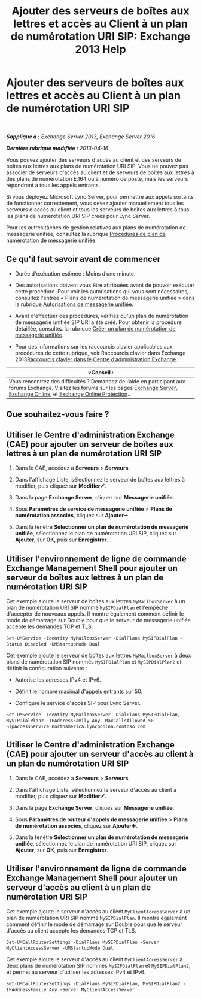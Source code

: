 ﻿---
title: 'Ajouter des serveurs de boîtes aux lettres et accès au Client à un plan de numérotation URI SIP: Exchange 2013 Help'
TOCTitle: Ajouter des serveurs de boîtes aux lettres et accès au Client à un plan de numérotation URI SIP
ms:assetid: 17fed308-ff0d-4e61-b9f9-e6680b6eccaa
ms:mtpsurl: https://technet.microsoft.com/fr-fr/library/Aa996399(v=EXCHG.150)
ms:contentKeyID: 52062940
ms.date: 05/23/2018
mtps_version: v=EXCHG.150
ms.translationtype: MT
---

# Ajouter des serveurs de boîtes aux lettres et accès au Client à un plan de numérotation URI SIP

 

_**Sapplique à :** Exchange Server 2013, Exchange Server 2016_

_**Dernière rubrique modifiée :** 2013-04-16_

Vous pouvez ajouter des serveurs d'accès au client et des serveurs de boîtes aux lettres aux plans de numérotation URI SIP. Vous ne pouvez pas associer de serveurs d'accès au client et de serveurs de boîtes aux lettres à des plans de numérotation E.164 ou à numéro de poste, mais les serveurs répondront à tous les appels entrants.

Si vous déployez Microsoft Lync Server, pour permettre aux appels sortants de fonctionner correctement, vous devez ajouter manuellement tous les serveurs d'accès au client et tous les serveurs de boîtes aux lettres à tous les plans de numérotation URI SIP créés pour Lync Server.

Pour les autres tâches de gestion relatives aux plans de numérotation de messagerie unifiée, consultez la rubrique [Procédures de plan de numérotation de messagerie unifiée](um-dial-plan-procedures-exchange-2013-help.md).

## Ce qu'il faut savoir avant de commencer

  - Durée d'exécution estimée : Moins d’une minute.

  - Des autorisations doivent vous être attribuées avant de pouvoir exécuter cette procédure. Pour voir les autorisations qui vous sont nécessaires, consultez l'entrée « Plans de numérotation de messagerie unifiée » dans la rubrique [Autorisations de messagerie unifiée](unified-messaging-permissions-exchange-2013-help.md).

  - Avant d'effectuer ces procédures, vérifiez qu'un plan de numérotation de messagerie unifiée SIP URI a été créé. Pour obtenir la procédure détaillée, consultez la rubrique [Créer un plan de numérotation de messagerie unifiée](create-a-um-dial-plan-exchange-2013-help.md).

  - Pour des informations sur les raccourcis clavier applicables aux procédures de cette rubrique, voir Raccourcis clavier dans Exchange 2013[Raccourcis clavier dans le Centre d’administration Exchange](keyboard-shortcuts-in-the-exchange-admin-center-exchange-online-protection-help.md).

<table>
<thead>
<tr class="header">
<th><img src="images/Bb125224.tip(EXCHG.150).gif" title="Conseil" alt="Conseil" />Conseil :</th>
</tr>
</thead>
<tbody>
<tr class="odd">
<td>Vous rencontrez des difficultés ? Demandez de l’aide en participant aux forums Exchange. Visitez les forums sur les pages <a href="https://go.microsoft.com/fwlink/p/?linkid=60612">Exchange Server</a>, <a href="https://go.microsoft.com/fwlink/p/?linkid=267542">Exchange Online</a>, et <a href="https://go.microsoft.com/fwlink/p/?linkid=285351">Exchange Online Protection</a>..</td>
</tr>
</tbody>
</table>


## Que souhaitez-vous faire ?

## Utiliser le Centre d'administration Exchange (CAE) pour ajouter un serveur de boîtes aux lettres à un plan de numérotation URI SIP

1.  Dans le CAE, accédez à **Serveurs** \> **Serveurs**.

2.  Dans l'affichage Liste, sélectionnez le serveur de boîtes aux lettres à modifier, puis cliquez sur **Modifier**![Icône Modifier](images/Bb124582.6f53ccb2-1f13-4c02-bea0-30690e6ea71d(EXCHG.150).gif "Icône Modifier").

3.  Dans la page **Exchange Server**, cliquez sur **Messagerie unifiée**.

4.  Sous **Paramètres de service de messagerie unifiée** \> **Plans de numérotation associés**, cliquez sur **Ajouter**![Icône Ajouter](images/JJ218640.c1e75329-d6d7-4073-a27d-498590bbb558(EXCHG.150).gif "Icône Ajouter").

5.  Dans la fenêtre **Sélectionner un plan de numérotation de messagerie unifiée**, sélectionnez le plan de numérotation URI SIP, cliquez sur **Ajouter**, sur **OK**, puis sur **Enregistrer**.

## Utiliser l'environnement de ligne de commande Exchange Management Shell pour ajouter un serveur de boîtes aux lettres à un plan de numérotation URI SIP

Cet exemple ajoute le serveur de boîtes aux lettres `MyMailboxServer` à un plan de numérotation URI SIP nommé `MySIPDialPlan` et l'empêche d'accepter de nouveaux appels. Il montre également comment définir le mode de démarrage sur Double pour que le serveur de messagerie unifiée accepte les demandes TCP et TLS.

    Set-UMService -Identity MyMailboxServer -DialPlans MySIPDialPlan -Status Disabled -UMStartupMode Dual

Cet exemple ajoute le serveur de boîtes aux lettres `MyMailboxServer` à deux plans de numérotation SIP nommés `MySIPDialPlan` et `MySIPDialPlan2` et définit la configuration suivante :

  - Autorise les adresses IPv4 et IPv6.

  - Définit le nombre maximal d'appels entrants sur 50.

  - Configure le service d'accès SIP pour Lync Server.

<!-- end list -->

    Set-UMService -Identity MyMailboxServer -DialPlans MySIPDialPlan, MySIPDialPlan2 -IPAddressFamily Any -MaxCallsAllowed 50 -SipAccessService northamerica.lyncpoolna.contoso.com

## Utiliser le Centre d'administration Exchange (CAE) pour ajouter un serveur d'accès au client à un plan de numérotation URI SIP

1.  Dans le CAE, accédez à **Serveurs** \> **Serveurs**.

2.  Dans l'affichage Liste, sélectionnez le serveur d'accès au client à modifier, puis cliquez sur **Modifier**![Icône Modifier](images/Bb124582.6f53ccb2-1f13-4c02-bea0-30690e6ea71d(EXCHG.150).gif "Icône Modifier").

3.  Dans la page **Exchange Server**, cliquez sur **Messagerie unifiée**.

4.  Sous **Paramètres de routeur d'appels de messagerie unifiée** \> **Plans de numérotation associés**, cliquez sur **Ajouter**![Icône Ajouter](images/JJ218640.c1e75329-d6d7-4073-a27d-498590bbb558(EXCHG.150).gif "Icône Ajouter").

5.  Dans la fenêtre **Sélectionner un plan de numérotation de messagerie unifiée**, sélectionnez le plan de numérotation URI SIP, cliquez sur **Ajouter**, sur **OK**, puis sur **Enregistrer**.

## Utiliser l'environnement de ligne de commande Exchange Management Shell pour ajouter un serveur d'accès au client à un plan de numérotation URI SIP

Cet exemple ajoute le serveur d'accès au client `MyClientAccessServer` à un plan de numérotation URI SIP nommé `MySIPDialPlan`. Il montre également comment définir le mode de démarrage sur Double pour que le serveur d'accès au client accepte les demandes TCP et TLS.

    Set-UMCallRouterSettings -DialPlans MySIPDialPlan -Server MyClientAccessServer -UMStartupMode Dual

Cet exemple ajoute le serveur d'accès au client `MyClientAccessServer` à deux plans de numérotation SIP nommés `MySIPDialPlan` et `MySIPDialPlan2`, et permet au serveur d'utiliser les adresses IPv4 et IPv6.

    Set-UMCallRouterSettings -DialPlans MySIPDialPlan, MySIPDialPlan2 -IPAddressFamily Any -Server MyClientAccessServer

